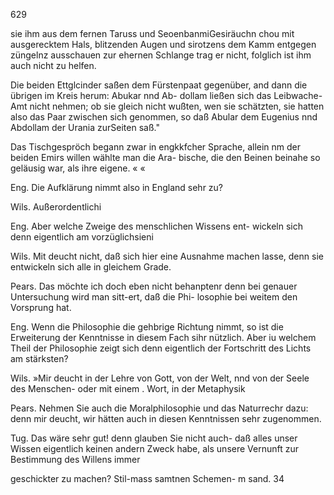 629

sie ihm aus dem fernen Taruss und SeoenbanmiGesiräuchn
chou mit ausgerecktem Hals, blitzenden Augen und sirotzens
dem Kamm entgegen züngelnz ausschauen zur ehernen Schlange
trag er nicht, folglich ist ihm auch nicht zu helfen.

Die beiden Ettglcinder saßen dem Fürstenpaat gegenüber,
and dann die übrigen im Kreis herum: Abukar nnd Ab-
dollam ließen sich das Leibwache-Amt nicht nehmen; ob
sie gleich nicht wußten, wen sie schätzten, sie hatten also
das Paar zwischen sich genommen, so daß Abular dem
Eugenius nnd Abdollam der Urania zurSeiten saß."

Das Tischgespröch begann zwar in engkkfcher Sprache,
allein nm der beiden Emirs willen wählte man die Ara-
bische, die den Beinen beinahe so geläusig war, als ihre
eigene. « «

Eng. Die Aufklärung nimmt also in England sehr zu?

Wils. Außerordentlichi

Eng. Aber welche Zweige des menschlichen Wissens ent-
wickeln sich denn eigentlich am vorzüglichsieni

Wils. Mit deucht nicht, daß sich hier eine Ausnahme
machen lasse, denn sie entwickeln sich alle in gleichem Grade.

Pears. Das möchte ich doch eben nicht behanptenr denn
bei genauer Untersuchung wird man sitt-ert, daß die Phi-
losophie bei weitem den Vorsprung hat.

Eng. Wenn die Philosophie die gehbrige Richtung nimmt,
so ist die Erweiterung der Kenntnisse in diesem Fach sihr
nützlich. Aber iu welchem Theil der Philosophie zeigt sich
denn eigentlich der Fortschritt des Lichts am stärksten?

Wils. »Mir deucht in der Lehre von Gott, von der
Welt, nnd von der Seele des Menschen- oder mit einem .
Wort, in der Metaphysik

Pears. Nehmen Sie auch die Moralphilosophie und
das Naturrechr dazu: denn mir deucht, wir hätten auch in
diesen Kenntnissen sehr zugenommen.

Tug. Das wäre sehr gut! denn glauben Sie nicht auch-
daß alles unser Wissen eigentlich keinen andern Zweck habe,
als unsere Vernunft zur Bestimmung des Willens immer

geschickter zu machen?
Stil-mass samtnen Schemen- m sand. 34

